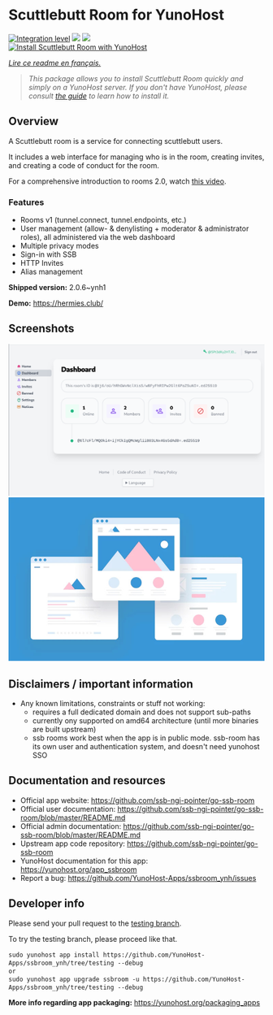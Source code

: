 <!--
N.B.: This README was automatically generated by https://github.com/YunoHost/apps/tree/master/tools/README-generator
It shall NOT be edited by hand.
-->

# Scuttlebutt Room for YunoHost

[![Integration level](https://dash.yunohost.org/integration/ssbroom.svg)](https://dash.yunohost.org/appci/app/ssbroom) ![](https://ci-apps.yunohost.org/ci/badges/ssbroom.status.svg) ![](https://ci-apps.yunohost.org/ci/badges/ssbroom.maintain.svg)  
[![Install Scuttlebutt Room with YunoHost](https://install-app.yunohost.org/install-with-yunohost.svg)](https://install-app.yunohost.org/?app=ssbroom)

*[Lire ce readme en français.](./README_fr.md)*

> *This package allows you to install Scuttlebutt Room quickly and simply on a YunoHost server.
If you don't have YunoHost, please consult [the guide](https://yunohost.org/#/install) to learn how to install it.*

## Overview

A Scuttlebutt room is a service for connecting scuttlebutt users.

It includes a web interface for managing who is in the room, creating invites, and creating a code of conduct for the room.

For a comprehensive introduction to rooms 2.0, watch [this video](https://www.youtube.com/watch?v=W5p0y_MWwDE).

### Features

- Rooms v1 (tunnel.connect, tunnel.endpoints, etc.)
- User management (allow- & denylisting + moderator & administrator roles), all administered via the web dashboard
- Multiple privacy modes
- Sign-in with SSB
- HTTP Invites
- Alias management

**Shipped version:** 2.0.6~ynh1

**Demo:** https://hermies.club/

## Screenshots

![](./doc/screenshots/ssbroom-screenshot.png)
![](./doc/screenshots/example.jpg)

## Disclaimers / important information

* Any known limitations, constraints or stuff not working:
    * requires a full dedicated domain and does not support sub-paths
    * currently ony supported on amd64 architecture (until more binaries are built upstream)
    * ssb rooms work best when the app is in public mode. ssb-room has its own user and authentication system, and doesn't need yunohost SSO
## Documentation and resources

* Official app website: https://github.com/ssb-ngi-pointer/go-ssb-room
* Official user documentation: https://github.com/ssb-ngi-pointer/go-ssb-room/blob/master/README.md
* Official admin documentation: https://github.com/ssb-ngi-pointer/go-ssb-room/blob/master/README.md
* Upstream app code repository: https://github.com/ssb-ngi-pointer/go-ssb-room
* YunoHost documentation for this app: https://yunohost.org/app_ssbroom
* Report a bug: https://github.com/YunoHost-Apps/ssbroom_ynh/issues

## Developer info

Please send your pull request to the [testing branch](https://github.com/YunoHost-Apps/ssbroom_ynh/tree/testing).

To try the testing branch, please proceed like that.
```
sudo yunohost app install https://github.com/YunoHost-Apps/ssbroom_ynh/tree/testing --debug
or
sudo yunohost app upgrade ssbroom -u https://github.com/YunoHost-Apps/ssbroom_ynh/tree/testing --debug
```

**More info regarding app packaging:** https://yunohost.org/packaging_apps